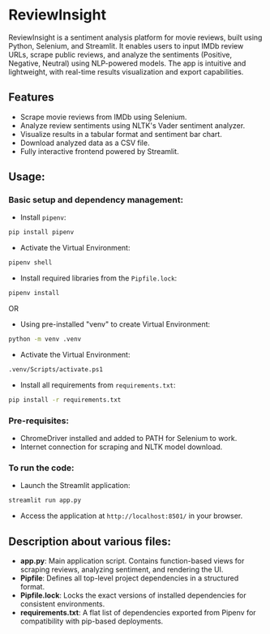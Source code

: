 # ReviewInsight
ReviewInsight is a sentiment analysis platform for movie reviews, built using Python, Selenium, and Streamlit. It enables users to input IMDb review URLs, scrape public reviews, and analyze the sentiments (Positive, Negative, Neutral) using NLP-powered models. The app is intuitive and lightweight, with real-time results visualization and export capabilities.

## Features
- Scrape movie reviews from IMDb using Selenium.
- Analyze review sentiments using NLTK's Vader sentiment analyzer.
- Visualize results in a tabular format and sentiment bar chart.
- Download analyzed data as a CSV file.
- Fully interactive frontend powered by Streamlit.

## Usage:
### Basic setup and dependency management:
- Install `pipenv`:
```bash
pip install pipenv
```

- Activate the Virtual Environment:
```bash
pipenv shell
```

- Install required libraries from the `Pipfile.lock`:
```bash
pipenv install
```

OR

- Using pre-installed "venv" to create Virtual Environment:
```bash
python -m venv .venv
```

- Activate the Virtual Environment:
```bash
.venv/Scripts/activate.ps1
```

- Install all requirements from `requirements.txt`:
```bash
pip install -r requirements.txt
```

### Pre-requisites:
- ChromeDriver installed and added to PATH for Selenium to work.
- Internet connection for scraping and NLTK model download.

### To run the code:
- Launch the Streamlit application:
```bash
streamlit run app.py
```
- Access the application at `http://localhost:8501/` in your browser.

## Description about various files:
- **app.py**: Main application script. Contains function-based views for scraping reviews, analyzing sentiment, and rendering the UI.
- **Pipfile**: Defines all top-level project dependencies in a structured format.
- **Pipfile.lock**: Locks the exact versions of installed dependencies for consistent environments.
- **requirements.txt**: A flat list of dependencies exported from Pipenv for compatibility with pip-based deployments.